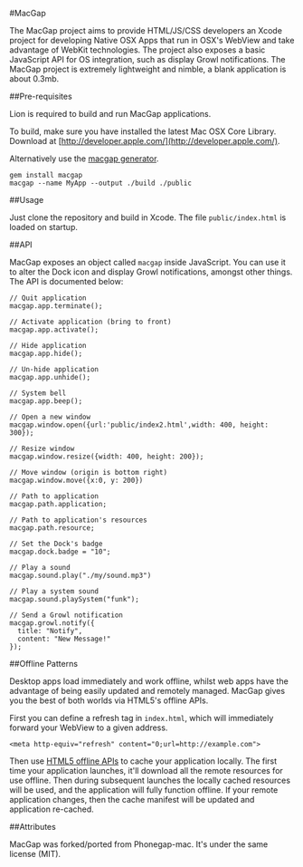 #MacGap

The MacGap project aims to provide HTML/JS/CSS developers an Xcode project for developing Native OSX Apps that run in OSX's WebView and take advantage of WebKit technologies. The project also exposes a basic JavaScript API for OS integration, such as display Growl notifications. The MacGap project is extremely lightweight and nimble, a blank application is about 0.3mb. 
 
##Pre-requisites

Lion is required to build and run MacGap applications.

To build, make sure you have installed the latest Mac OSX Core Library. Download at [http://developer.apple.com/](http://developer.apple.com/).

Alternatively use the [macgap generator](http://github.com/maccman/macgap-rb).

    gem install macgap    
    macgap --name MyApp --output ./build ./public

##Usage

Just clone the repository and build in Xcode. The file `public/index.html` is loaded on startup.

##API

MacGap exposes an object called `macgap` inside JavaScript. You can use it to alter the Dock icon and display Growl notifications, amongst other things. The API is documented below:

    // Quit application
    macgap.app.terminate();

    // Activate application (bring to front)
    macgap.app.activate();
    
    // Hide application
    macgap.app.hide();
    
    // Un-hide application
    macgap.app.unhide();

    // System bell
    macgap.app.beep();

    // Open a new window
    macgap.window.open({url:'public/index2.html',width: 400, height: 300});

    // Resize window
    macgap.window.resize({width: 400, height: 200});

    // Move window (origin is bottom right)
    macgap.window.move({x:0, y: 200})
   
    // Path to application
    macgap.path.application;
    
    // Path to application's resources
    macgap.path.resource;

    // Set the Dock's badge
    macgap.dock.badge = "10";

    // Play a sound
    macgap.sound.play("./my/sound.mp3")
    
    // Play a system sound
    macgap.sound.playSystem("funk");

    // Send a Growl notification
    macgap.growl.notify({
      title: "Notify",
      content: "New Message!"
    });
    
##Offline Patterns

Desktop apps load immediately and work offline, whilst web apps have the advantage of being easily updated and remotely managed. MacGap gives you the best of both worlds via HTML5's offline APIs. 

First you can define a refresh tag in `index.html`, which will immediately forward your WebView to a given address.

    <meta http-equiv="refresh" content="0;url=http://example.com">

Then use [HTML5 offline APIs](http://www.w3.org/TR/html5/offline.html) to cache your application locally. The first time your application launches, it'll download all the remote resources for use offline. Then during subsequent launches the locally cached resources will be used, and the application will fully function offline. If your remote application changes, then the cache manifest will be updated and application re-cached.

##Attributes

MacGap was forked/ported from Phonegap-mac. It's under the same license (MIT).